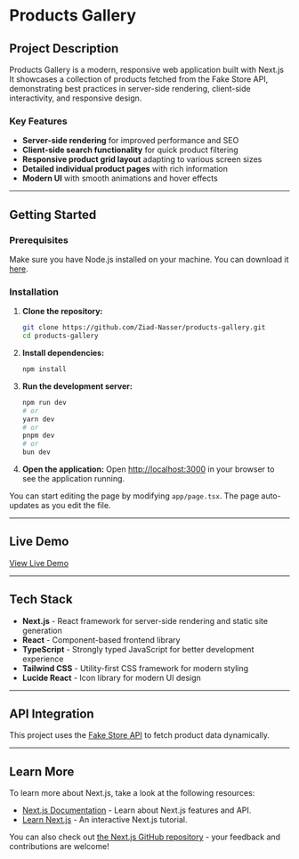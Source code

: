 # Products Gallery

## Project Description

Products Gallery is a modern, responsive web application built with Next.js It
showcases a collection of products fetched from the Fake Store API,
demonstrating best practices in server-side rendering, client-side
interactivity, and responsive design.

### Key Features

- **Server-side rendering** for improved performance and SEO
- **Client-side search functionality** for quick product filtering
- **Responsive product grid layout** adapting to various screen sizes
- **Detailed individual product pages** with rich information
- **Modern UI** with smooth animations and hover effects

---

## Getting Started

### Prerequisites

Make sure you have Node.js installed on your machine. You can download it
[here](https://nodejs.org/).

### Installation

1. **Clone the repository:**

   ```bash
   git clone https://github.com/Ziad-Nasser/products-gallery.git
   cd products-gallery
   ```

2. **Install dependencies:**

   ```bash
   npm install
   ```

3. **Run the development server:**

   ```bash
   npm run dev
   # or
   yarn dev
   # or
   pnpm dev
   # or
   bun dev
   ```

4. **Open the application:** Open [http://localhost:3000](http://localhost:3000)
   in your browser to see the application running.

You can start editing the page by modifying `app/page.tsx`. The page
auto-updates as you edit the file.

---

## Live Demo

[View Live Demo](https://your-live-demo-link.com)

---

## Tech Stack

- **Next.js** - React framework for server-side rendering and static site
  generation
- **React** - Component-based frontend library
- **TypeScript** - Strongly typed JavaScript for better development experience
- **Tailwind CSS** - Utility-first CSS framework for modern styling
- **Lucide React** - Icon library for modern UI design

---

## API Integration

This project uses the [Fake Store API](https://fakestoreapi.com/) to fetch
product data dynamically.

---

## Learn More

To learn more about Next.js, take a look at the following resources:

- [Next.js Documentation](https://nextjs.org/docs) - Learn about Next.js
  features and API.
- [Learn Next.js](https://nextjs.org/learn) - An interactive Next.js tutorial.

You can also check out
[the Next.js GitHub repository](https://github.com/vercel/next.js) - your
feedback and contributions are welcome!
